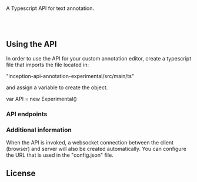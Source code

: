 <p align="center">
  <br/>
  <br/><br/>
</p>

A Typescript API for text annotation. 

<br/>
<br/>

## Using the API
In order to use the API for your custom annotation editor, create a typescript file
that imports the file located in:

"inception-api-annotation-experimental/src/main/ts"

and assign a variable to create the object. 

var API = new Experimental()



### API endpoints


### Additional information
When the API is invoked, a websocket connection between the client (browser) and server will
also be created automatically. You can configure the URL that is used
in the "config.json" file. 
    
## License

